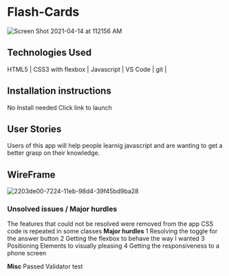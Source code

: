 # Flash-Cards
![Screen Shot 2021-04-14 at 112156 AM](https://user-images.githubusercontent.com/35944206/114754021-57551580-9d15-11eb-84b1-c6311055149d.jpg)

## Technologies Used

HTML5 |
CSS3 with flexbox |
Javascript | 
VS Code |
git |

## Installation instructions
No Install needed
Click link to launch

## User Stories
Users of this app will help people learnig javascript and are wanting to get a better grasp on their knowledge.

## WireFrame
![2203de00-7224-11eb-98d4-39f45bd9ba28](https://user-images.githubusercontent.com/35944206/108798539-3bba6380-754b-11eb-9f95-ace66c67f63b.jpeg)


### Unsolved issues / Major hurdles
The features that could not be resolved were removed from the app
CSS code is repeated in some classes
**Major hurdles**
1 Resolving the toggle for the answer button
2 Getting the flexbox to behave the way I wanted
3 Positioning Elements to visually pleasing
4 Getting the responsiveness to a phone screen



**Misc**
Passed Validator test
